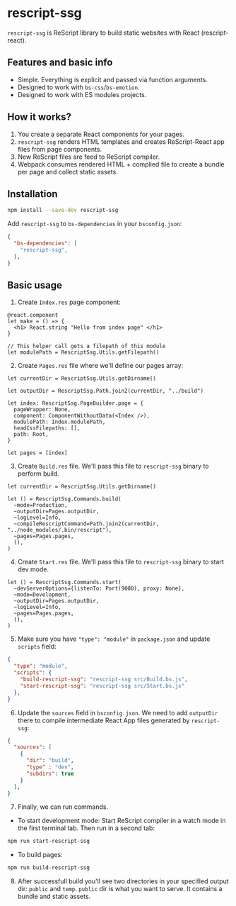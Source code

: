 # rescript-ssg
`rescript-ssg` is ReScript library to build static websites with React (rescript-react).

## Features and basic info
- Simple. Everything is explicit and passed via function arguments.
- Designed to work with `bs-css`/`bs-emotion`.
- Designed to work with ES modules projects.

## How it works?
1. You create a separate React components for your pages.
2. `rescript-ssg` renders HTML templates and creates ReScript-React app files from page components.
3. New ReScript files are feed to ReScript compiler.
4. Webpack consumes rendered HTML + complied file to create a bundle per page and collect static assets.

## Installation

```bash
npm install --save-dev rescript-ssg
```

Add `rescript-ssg` to `bs-dependencies` in your `bsconfig.json`:

```json
{
  "bs-dependencies": [
    "rescript-ssg",
  ],
}
```

## Basic usage
1. Create `Index.res` page component:

```rescript
@react.component
let make = () => {
  <h1> React.string "Hello from index page" </h1>
}

// This helper call gets a filepath of this module
let modulePath = RescriptSsg.Utils.getFilepath()
```

2. Create `Pages.res` file where we'll define our pages array:

```rescript
let currentDir = RescriptSsg.Utils.getDirname()

let outputDir = RescriptSsg.Path.join2(currentDir, "../build")

let index: RescriptSsg.PageBuilder.page = {
  pageWrapper: None,
  component: ComponentWithoutData(<Index />),
  modulePath: Index.modulePath,
  headCssFilepaths: [],
  path: Root,
}

let pages = [index]
```

3. Create `Build.res` file. We'll pass this file to `rescript-ssg` binary to perform build.

```rescript
let currentDir = RescriptSsg.Utils.getDirname()

let () = RescriptSsg.Commands.build(
  ~mode=Production,
  ~outputDir=Pages.outputDir,
  ~logLevel=Info,
  ~compileRescriptCommand=Path.join2(currentDir, "../node_modules/.bin/rescript"),
  ~pages=Pages.pages,
  (),
)
```

4. Create `Start.res` file. We'll pass this file to `rescript-ssg` binary to start dev mode.

```rescript
let () = RescriptSsg.Commands.start(
  ~devServerOptions={listenTo: Port(9000), proxy: None},
  ~mode=Development,
  ~outputDir=Pages.outputDir,
  ~logLevel=Info,
  ~pages=Pages.pages,
  (),
)
```

5. Make sure you have `"type": "module"` in `package.json` and update `scripts` field:

```json
{
  "type": "module",
  "scripts": {
    "build-rescript-ssg": "rescript-ssg src/Build.bs.js",
    "start-rescript-ssg": "rescript-ssg src/Start.bs.js"
  },
}
```

6. Update the `sources` field in `bsconfig.json`. We need to add `outputDir` there to compile intermediate React App files generated by `rescript-ssg`:

```json
{
  "sources": [
    {
      "dir": "build",
      "type" : "dev",
      "subdirs": true
    }
  ],
}
```

7. Finally, we can run commands.
- To start development mode:
Start ReScript compiler in a watch mode in the first terminal tab.
Then run in a second tab:

```bash
npm run start-rescript-ssg
```

- To build pages:

```bash
npm run build-rescript-ssg
```

8. After successfull build you'll see two directories in your specified output dir: `public` and `temp`. `public` dir is what you want to serve. It contains a bundle and static assets.
